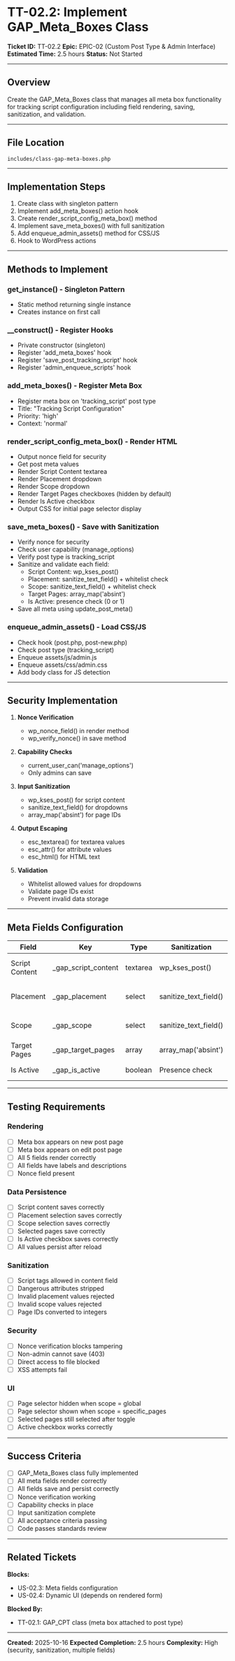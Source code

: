 # TT-02.2: Implement GAP_Meta_Boxes Class

**Ticket ID:** TT-02.2
**Epic:** EPIC-02 (Custom Post Type & Admin Interface)
**Estimated Time:** 2.5 hours
**Status:** Not Started

---

## Overview

Create the GAP_Meta_Boxes class that manages all meta box functionality for tracking script configuration including field rendering, saving, sanitization, and validation.

---

## File Location

`includes/class-gap-meta-boxes.php`

---

## Implementation Steps

1. Create class with singleton pattern
2. Implement add_meta_boxes() action hook
3. Create render_script_config_meta_box() method
4. Implement save_meta_boxes() with full sanitization
5. Add enqueue_admin_assets() method for CSS/JS
6. Hook to WordPress actions

---

## Methods to Implement

### get_instance() - Singleton Pattern
- Static method returning single instance
- Creates instance on first call

### __construct() - Register Hooks
- Private constructor (singleton)
- Register 'add_meta_boxes' hook
- Register 'save_post_tracking_script' hook
- Register 'admin_enqueue_scripts' hook

### add_meta_boxes() - Register Meta Box
- Register meta box on 'tracking_script' post type
- Title: "Tracking Script Configuration"
- Priority: 'high'
- Context: 'normal'

### render_script_config_meta_box() - Render HTML
- Output nonce field for security
- Get post meta values
- Render Script Content textarea
- Render Placement dropdown
- Render Scope dropdown
- Render Target Pages checkboxes (hidden by default)
- Render Is Active checkbox
- Output CSS for initial page selector display

### save_meta_boxes() - Save with Sanitization
- Verify nonce for security
- Check user capability (manage_options)
- Verify post type is tracking_script
- Sanitize and validate each field:
  - Script Content: wp_kses_post()
  - Placement: sanitize_text_field() + whitelist check
  - Scope: sanitize_text_field() + whitelist check
  - Target Pages: array_map('absint')
  - Is Active: presence check (0 or 1)
- Save all meta using update_post_meta()

### enqueue_admin_assets() - Load CSS/JS
- Check hook (post.php, post-new.php)
- Check post type (tracking_script)
- Enqueue assets/js/admin.js
- Enqueue assets/css/admin.css
- Add body class for JS detection

---

## Security Implementation

1. **Nonce Verification**
   - wp_nonce_field() in render method
   - wp_verify_nonce() in save method

2. **Capability Checks**
   - current_user_can('manage_options')
   - Only admins can save

3. **Input Sanitization**
   - wp_kses_post() for script content
   - sanitize_text_field() for dropdowns
   - array_map('absint') for page IDs

4. **Output Escaping**
   - esc_textarea() for textarea values
   - esc_attr() for attribute values
   - esc_html() for HTML text

5. **Validation**
   - Whitelist allowed values for dropdowns
   - Validate page IDs exist
   - Prevent invalid data storage

---

## Meta Fields Configuration

| Field | Key | Type | Sanitization | Validation |
|-------|-----|------|--------------|-----------|
| Script Content | _gap_script_content | textarea | wp_kses_post() | None (allow GA/GTM) |
| Placement | _gap_placement | select | sanitize_text_field() | Must be in whitelist |
| Scope | _gap_scope | select | sanitize_text_field() | Must be in whitelist |
| Target Pages | _gap_target_pages | array | array_map('absint') | Page IDs must exist |
| Is Active | _gap_is_active | boolean | Presence check | 0 or 1 only |

---

## Testing Requirements

### Rendering
- [ ] Meta box appears on new post page
- [ ] Meta box appears on edit post page
- [ ] All 5 fields render correctly
- [ ] All fields have labels and descriptions
- [ ] Nonce field present

### Data Persistence
- [ ] Script content saves correctly
- [ ] Placement selection saves correctly
- [ ] Scope selection saves correctly
- [ ] Selected pages save correctly
- [ ] Is Active checkbox saves correctly
- [ ] All values persist after reload

### Sanitization
- [ ] Script tags allowed in content field
- [ ] Dangerous attributes stripped
- [ ] Invalid placement values rejected
- [ ] Invalid scope values rejected
- [ ] Page IDs converted to integers

### Security
- [ ] Nonce verification blocks tampering
- [ ] Non-admin cannot save (403)
- [ ] Direct access to file blocked
- [ ] XSS attempts fail

### UI
- [ ] Page selector hidden when scope = global
- [ ] Page selector shown when scope = specific_pages
- [ ] Selected pages still selected after toggle
- [ ] Active checkbox works correctly

---

## Success Criteria

- [ ] GAP_Meta_Boxes class fully implemented
- [ ] All meta fields render correctly
- [ ] All fields save and persist correctly
- [ ] Nonce verification working
- [ ] Capability checks in place
- [ ] Input sanitization complete
- [ ] All acceptance criteria passing
- [ ] Code passes standards review

---

## Related Tickets

**Blocks:**
- US-02.3: Meta fields configuration
- US-02.4: Dynamic UI (depends on rendered form)

**Blocked By:**
- TT-02.1: GAP_CPT class (meta box attached to post type)

---

**Created:** 2025-10-16
**Expected Completion:** 2.5 hours
**Complexity:** High (security, sanitization, multiple fields)
